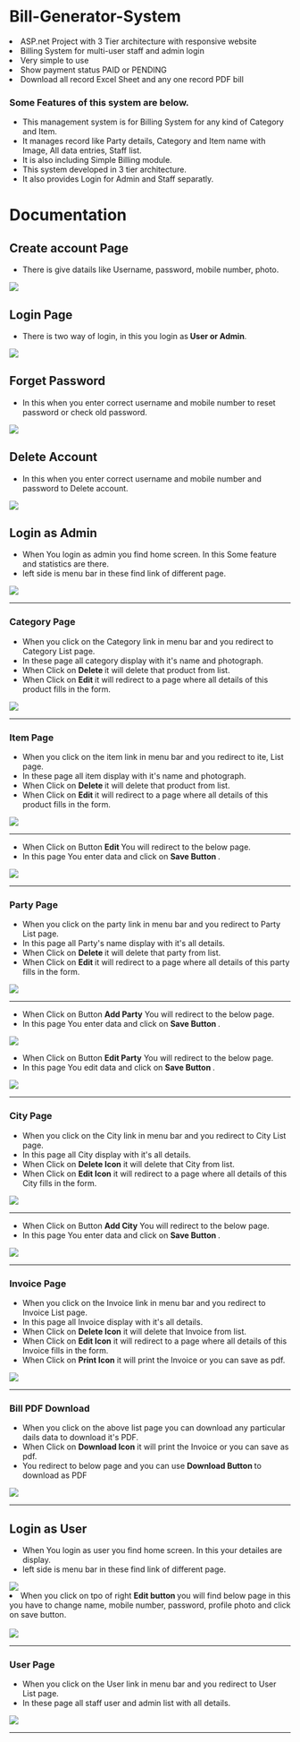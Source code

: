 # Bill-Generator-System
<li> ASP.net Project with 3 Tier architecture with responsive website <br/> </li>
<li> Billing System for multi-user staff and admin login <br/> </li>
<li> Very simple to use <br/> </li>
<li> Show payment status PAID or PENDING <br/> </li>
<li> Download all record Excel Sheet and any one record PDF bill </li>

<h3> Some Features of this system are below.</h3>

 <ul>
         <li>This management system is for Billing System for any kind of Category and Item.</li>
         <li>It manages record like Party details, Category and Item name with Image, All data entries, Staff list.</li>
         <li>It is also including Simple Billing module.</li>
         <li>	This system developed in 3 tier architecture.</li>
         <li>It also provides Login for Admin and Staff separatly.</li>

 </ul>

# Documentation
<h2>Create account Page </h2>
<ul>
<li> There is give datails like Username, password, mobile number, photo.</li>
</ul>
<img src="https://github.com/ParthPatel1912/Bill-Generator-System/blob/main/Image/create%20account.png" class="img-fluid">
<h2>Login Page </h2>
<ul>
<li> There is two way of login, in this you login as<b> User or Admin</b>.</li>
</ul>
<img src="https://github.com/ParthPatel1912/Bill-Generator-System/blob/main/Image/login.png" class="img-fluid">
       <h2> Forget Password </h2>
       <ul>
       <li> In this when you enter correct username and mobile number to reset password or check old password.</li>
       </ul>
<img src="https://github.com/ParthPatel1912/Bill-Generator-System/blob/main/Image/forget%20password.png" class="img-fluid">
<h2> Delete Account </h2>
       <ul>
       <li> In this when you enter correct username and mobile number and password to Delete account.</li>
       </ul>
<img src="https://github.com/ParthPatel1912/Bill-Generator-System/blob/main/Image/delete%20account.png" class="img-fluid">
<h2> Login as Admin </h2>
<ul>
 <li> When You login as admin you find home screen. In this Some feature and statistics are there.</li>
 <li> left side is menu bar in these find link of different page.</li>
 </ul>
 <img src="https://github.com/ParthPatel1912/Bill-Generator-System/blob/main/Image/home.png" class="img-fluid">   <hr>
 <h3>Category Page </h3>
 <ul>
 <li> When you click on the Category link in menu bar and you redirect to Category List page.</li>
 <li> In these page all category display with it's name and photograph.</li>
 <li> When Click on <b> Delete </b> it will delete that product from list.</li>
  <li> When Click on <b> Edit </b> it will redirect to a page where all details of this product fills in the form.</li>
 </ul>
  <img src="https://github.com/ParthPatel1912/Bill-Generator-System/blob/main/Image/category.png" class="img-fluid"> 
  <hr>
  
  <h3>Item Page </h3>
 <ul>
 <li> When you click on the item link in menu bar and you redirect to ite, List page.</li>
 <li> In these page all item display with it's name and photograph.</li>
 <li> When Click on <b> Delete </b> it will delete that product from list.</li>
  <li> When Click on <b> Edit </b> it will redirect to a page where all details of this product fills in the form.</li>
 </ul>
  <img src="https://github.com/ParthPatel1912/Bill-Generator-System/blob/main/Image/item.png" class="img-fluid"> 
  <hr>
  <ul>
 <li>  When Click on Button <b> Edit </b> You will redirect to the below page.</li>
 <li> In this page You enter data and click on <b>Save Button </b>.</li>
 </ul>
   <img src="https://github.com/ParthPatel1912/Bill-Generator-System/blob/main/Image/item%20edit.png" class="img-fluid"> <hr />
  
  <h3>Party Page </h3>
 <ul>
 <li> When you click on the party link in menu bar and you redirect to Party List page.</li>
 <li> In this page all Party's name display with it's all details.</li>
 <li> When Click on <b> Delete </b> it will delete that party from list.</li>
  <li> When Click on <b> Edit </b> it will redirect to a page where all details of this party fills in the form.</li>
 </ul>
  <img src="https://github.com/ParthPatel1912/Bill-Generator-System/blob/main/Image/party.png" class="img-fluid"> 
  <hr>
  <ul>
 <li>  When Click on Button <b> Add Party</b> You will redirect to the below page.</li>
 <li> In this page You enter data and click on <b>Save Button </b>.</li>
 </ul>
   <img src="https://github.com/ParthPatel1912/Bill-Generator-System/blob/main/Image/party%20add.png" class="img-fluid">
   <ul>
 <li>  When Click on Button <b> Edit Party</b> You will redirect to the below page.</li>
 <li> In this page You edit data and click on <b>Save Button </b>.</li>
 </ul>
    <img src="https://github.com/ParthPatel1912/Bill-Generator-System/blob/main/Image/party%20edit.png" class="img-fluid">   <hr>
   
   
 
<h3>City Page </h3>
 <ul>
 <li> When you click on the City link in menu bar and you redirect to City List page.</li>
 <li> In this page all City display with it's all details.</li>
 <li> When Click on <b> Delete Icon</b> it will delete that City from list.</li>
  <li> When Click on <b> Edit Icon</b> it will redirect to a page where all details of this City fills in the form.</li>
 </ul>
  <img src="https://github.com/ParthPatel1912/Bill-Generator-System/blob/main/Image/city.png" class="img-fluid"> 
  <hr>
  <ul>
 <li>  When Click on Button <b> Add City</b> You will redirect to the below page.</li>
 <li> In this page You enter data and click on <b>Save Button </b>.</li>
 </ul>
   <img src="https://github.com/ParthPatel1912/Bill-Generator-System/blob/main/Image/city%20edit.png" class="img-fluid"> <hr> 
  
  <h3>Invoice Page </h3>
 <ul>
 <li> When you click on the Invoice link in menu bar and you redirect to Invoice List page.</li>
 <li> In this page all Invoice display with it's all details.</li>
 <li> When Click on <b> Delete Icon</b> it will delete that Invoice from list.</li>
  <li> When Click on <b> Edit Icon</b> it will redirect to a page where all details of this Invoice fills in the form.</li>
   <li> When Click on <b> Print Icon</b> it will print the Invoice or you can save as pdf.</li>
 </ul>
  <img src="https://github.com/ParthPatel1912/Bill-Generator-System/blob/main/Image/bill.png" class="img-fluid"> 
  <hr>
  
  <h3> Bill PDF Download </h3>
 <ul>
 <li> When you click on the above list page you can download any particular dails data to download it's PDF.</li>
   <li> When Click on <b> Download Icon</b> it will print the Invoice or you can save as pdf.</li>
 <li> You redirect to below page and you can use <b> Download Button </b> to download as PDF </li>
 </ul>
  <img src="https://github.com/ParthPatel1912/Bill-Generator-System/blob/main/Image/pdf.png" class="img-fluid"> 
  <hr>
  
<h2> Login as User </h2>
<ul>
 <li> When You login as user you find home screen. In this your detailes are display.</li>
 <li>left side is menu bar in these find link of different page.</li>
 </ul>
 <img src="https://github.com/ParthPatel1912/Bill-Generator-System/blob/main/Image/user%20details.png" class="img-fluid"> <br>
 <li> When you click on tpo of right <b> Edit button </b> you will find below page in this you have to change name, mobile number, password, profile photo and click on save button.</li><br>
 <img src="https://github.com/ParthPatel1912/Bill-Generator-System/blob/main/Image/user%20edit.png" class="img-fluid"> 
 <hr>
   <h3>User Page </h3>
 <ul>
 <li> When you click on the User link in menu bar and you redirect to User List page.</li>
 <li> In these page all staff user and admin list with all details.</li>
 </ul>
  <img src="https://github.com/ParthPatel1912/Bill-Generator-System/blob/main/Image/user.png" class="img-fluid"> 
  <hr>
   
